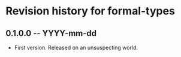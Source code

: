 # Revision history for formal-types

## 0.1.0.0 -- YYYY-mm-dd

* First version. Released on an unsuspecting world.

